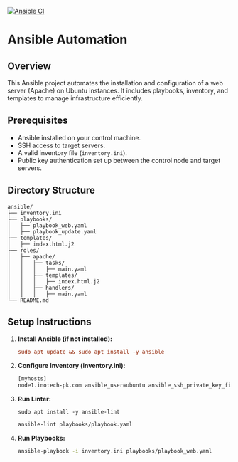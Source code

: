 [![Ansible CI](https://github.com/amaan-igs/ansible-aws/actions/workflows/ci.yml/badge.svg)](https://github.com/amaan-igs/ansible-aws/actions/workflows/ci.yml)

# Ansible Automation

## Overview

This Ansible project automates the installation and configuration of a web server (Apache) on Ubuntu instances. It includes playbooks, inventory, and templates to manage infrastructure efficiently.

## Prerequisites

- Ansible installed on your control machine.
- SSH access to target servers.
- A valid inventory file (`inventory.ini`).
- Public key authentication set up between the control node and target servers.

## Directory Structure

```plaintext
ansible/
├── inventory.ini
├── playbooks/
│   ├── playbook_web.yaml
│   ├── playbook_update.yaml
├── templates/
│   ├── index.html.j2
├── roles/
│   ├── apache/
│   │   ├── tasks/
│   │   │   ├── main.yaml
│   │   ├── templates/
│   │   │   ├── index.html.j2
│   │   ├── handlers/
│   │   │   ├── main.yaml
└── README.md
```

## Setup Instructions

1. **Install Ansible (if not installed):**

   ```ini
   sudo apt update && sudo apt install -y ansible
   ```

2. **Configure Inventory (inventory.ini):**

    ```bash
    [myhosts]
    node1.inotech-pk.com ansible_user=ubuntu ansible_ssh_private_key_file=~/keys/ansible
    ```

3. **Run Linter:**

    ```sudo
    sudo apt install -y ansible-lint
    ```

    ```bash
    ansible-lint playbooks/playbook.yaml 
    ```

4. **Run Playbooks:**

    ```bash
    ansible-playbook -i inventory.ini playbooks/playbook_web.yaml
    ```